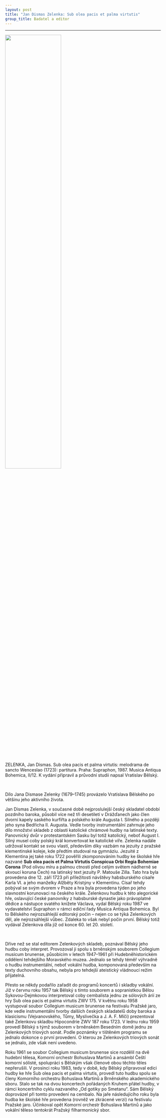 ```yaml
---
layout: post
title: "Jan Dismas Zelenka: Sub olea pacis et palma virtutis"
group_title: Badatel a editor
---
```

---

<div class="image-container">
    <img src="/assets/zelenka/zelenka1.png" width="60%" height="60%">
</div>
<div class="popis-obrazku">
<p>
ZELENKA, Jan Dismas. Sub olea pacis et palma virtutis: melodrama de sancto Wenceslao (1723): partitura. Praha: Supraphon, 1987. Musica Antiqua Bohemica, II/12.
K vydání připravil a průvodní studii napsal Vratislav Bělský.
</p>
</div>
&nbsp;

<div class="ntext">
<p>
Dílo Jana Dismase Zelenky (1679–1745) provázelo Vratislava Bělského po většinu jeho aktivního života.
</p>
<p>
Jan Dismas Zelenka, v současné době nejproslulejší český skladatel období pozdního baroka, působil více než tři desetiletí v Drážďanech jako člen dvorní kapely saského kurfiřta a polského krále Augusta I. Silného a později jeho syna Bedřicha II. Augusta. Vedle tvorby instrumentální zahrnuje jeho dílo množství skladeb z oblasti katolické chrámové hudby na latinské texty. Panovnický dvůr v protestantském Sasku byl totiž katolický, neboť August I. Silný musel coby polský král konvertovat ke katolické víře. Zelenka nadále udržoval kontakt se svou vlastí, především díky vazbám na jezuity z pražské klementinské koleje, kde předtím studoval na gymnáziu. Jezuité z Klementina jej také roku 1722 pověřili zkomponováním hudby ke školské hře nazvané <b>Sub olea pacis et Palma Virtutis Conspicua Orbi Regia Bohemiae Corona</b> (Pod olivou míru a palmou ctnosti před celým světem nádherně se skvoucí koruna Čech) na latinský text jezuity P. Matouše Zilla. Tato hra byla provedena dne 12. září 1723 při příležitosti návštěvy habsburského císaře Karla VI. a jeho manželky Alžběty Kristýny v Klementinu. Císař tehdy pobýval se svým dvorem v Praze a hra byla provedena týden po jeho slavnostní korunovaci na českého krále. Zelenkovu hudbu k této alegorické hře, oslavující české panovníky z habsburské dynastie jako právoplatné dědice a nástupce svatého knížete Václava, vydal Bělský roku 1987 ve vydavatelství Supraphon v rámci ediční řady Musica Antiqua Bohemica. Byl to Bělského nejrozsáhlejší editorský počin – nejen co se týká Zelenkových děl, ale nejrozsáhlejší vůbec. Zdaleka to však nebyl počin první. Bělský totiž vydával Zelenkova díla již od konce 60. let 20. století.
</p>

&nbsp;

<p>
Dříve než se stal editorem Zelenkových skladeb, poznával Bělský jeho hudbu coby interpret. Provozoval ji spolu s brněnským souborem Collegium musicum brunense, působícím v letech 1947–1961 při Hudebněhistorickém oddělení tehdejšího Moravského muzea. Jednalo se tehdy téměř výhradně o hudbu instrumentální, neboť vokální hudba, komponovaná především na texty duchovního obsahu, nebyla pro tehdejší ateistický vládnoucí režim přijatelná. 
</p>
<p>
Přesto se někdy podařilo zařadit do programů koncertů i skladby vokální. Již v červnu roku 1957 tak Bělský s tímto souborem a sopranistkou Bělou Sykovou-Dejmkovou interpretoval coby cembalista jednu ze sólových árií ze hry Sub olea pacis et palma virtutis ZWV 175. V květnu roku 1958 vystupoval soubor Collegium musicum brunense na festivalu Pražské jaro, kde vedle instrumentální tvorby dalších českých skladatelů doby baroka a klasicismu (Vejvanovského, Tůmy, Myslivečka a J. A. F. Míči) prezentoval také Zelenkovu skladbu Hipocondrie ZWV 187  roku 1723. V lednu roku 1959 provedl Bělský s týmž souborem v brněnském Besedním domě jednu ze Zelenkových triových sonát. Podle poznámky v tištěném programu se jednalo dokonce o první provedení. O kterou ze Zelenkových triových sonát se jednalo, zde však není uvedeno. 
</p>
<p>
Roku 1961 se soubor Collegium musicum brunense sice rozdělil na dvě hudební tělesa, Komorní orchestr Bohuslava Martinů a ansámbl Čeští komorní sólisté, spolupráci s Bělským však členové obou těchto těles nepřerušili. V prosinci roku 1983, tedy v době, kdy Bělský připravoval edici hudby ke hře Sub olea pacis et palma virtutis, provedl tuto hudbu spolu se členy Komorního orchestru Bohuslava Martinů a Brněnského akademického sboru. Stalo se tak na dvou koncertech pořádaných Kruhem přátel hudby, v rámci koncertního cyklu nazvaného „Od gotiky po Smetanu“. Sám Bělský doprovázel při tomto provedení na cembalo. Na jaře následujícího roku byla hudba ke školské hře provedena (rovněž ve zkrácené verzi) na festivalu Pražské jaro. Účinkoval opět Komorní orchestr Bohuslava Martinů a jako vokální těleso tentokrát Pražský filharmonický sbor.
</p>
